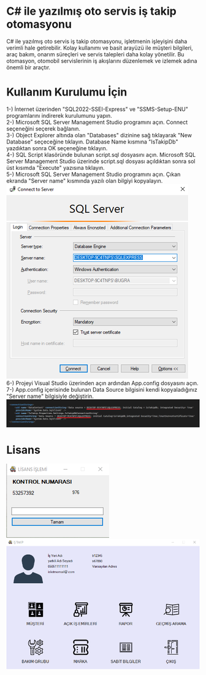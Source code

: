 # C# ile yazılmış oto servis iş takip otomasyonu

C# ile yazılmış oto servis iş takip otomasyonu, işletmenin işleyişini daha verimli hale getirebilir. Kolay kullanımı ve basit arayüzü ile  müşteri bilgileri, araç bakım, onarım süreçleri ve servis talepleri daha kolay yönetilir. Bu otomasyon, otomobil servislerinin iş akışlarını düzenlemek ve izlemek adına önemli bir araçtır. 

# Kullanım Kurulumu İçin
1-) İnternet üzerinden "SQL2022-SSEI-Express" ve "SSMS-Setup-ENU" programlarını indirerek kurulumunu yapın. <br>
2-) Microsoft SQL Server Management Studio programını açın. Connect seçeneğini seçerek bağlanın. <br>
3-) Object Explorer altında olan "Databases" dizinine sağ tıklayarak "New Database" seçeceğine tıklayın. Database Name kısmına "IsTakipDb" yazdıktan sonra OK seçeneğine tıklayın. <br>
4-) SQL Script klasöründe bulunan script.sql dosyasını açın. Microsoft SQL Server Management Studio üzerinde script.sql dosyası açıldıktan sonra sol üst kısımda "Execute" yazısına tıklayın. <br> 
5-) Microsoft SQL Server Management Studio programını açın. Çıkan ekranda "Server name" kısmında yazılı olan bilgiyi kopyalayın. <br>
![image alt](https://github.com/bgryapicioglu/Oto-servis-is-takip-otomasyonu/blob/main/Ss3.png?raw=true) <br>
6-) Projeyi Visual Studio üzerinden açın ardından App.config dosyasını açın. <br>
7-) App.config içerisinde bulunan Data Source bilgisini kendi kopyaladığınız "Server name" bilgisiyle değiştirin. <br>
![image alt](https://github.com/bgryapicioglu/Oto-servis-is-takip-otomasyonu/blob/main/Ss4.png?raw=true) <br>






# Lisans 
![image alt](https://github.com/bgryapicioglu/Oto-servis-is-takip-otomasyonu/blob/main/Ss1.png?raw=true)
![image alt](https://github.com/bgryapicioglu/Oto-servis-is-takip-otomasyonu/blob/main/Ss2.png?raw=true)

## 
